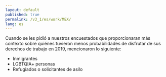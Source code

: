 ```yaml
---
layout: default
published: true
permalink: /v3_1/es/work/MEX/
lang: es
---
```


Cuando se les pidió a nuestros encuestados que proporcionaran más contexto sobre quiénes tuvieron menos probabilidades de disfrutar de sus derechos de trabajo en 2019, mencionaron lo siguiente:
-	Inmigrantes
-	LGBTQIA+ personas
-	Refugiados o solicitantes de asilo
